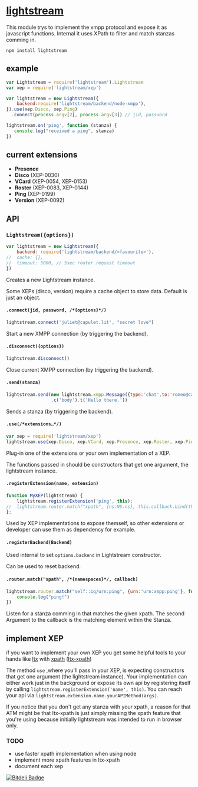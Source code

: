 # [lightstream](https://github.com/dodo/lightstream)

This module trys to implement the xmpp protocol and expose it as javascript functions.
Internal it uses XPath to filter and match stanzas comming in.

```
npm install lightstream
```


## example

```javascript
var Lightstream = require('lightstream').Lightstream
var xep = require('lightstream/xep')

var lightstream = new Lightstream({
    backend:require('lightstream/backend/node-xmpp'),
}).use(xep.Disco, xep.Ping)
  .connect(process.argv[2], process.argv[3]) // jid, password

lightstream.on('ping', function (stanza) {
   console.log("received a ping", stanza)
})
```

## current extensions

 * **Presence**
 * **Disco** (XEP-0030)
 * **VCard** (XEP-0054, XEP-0153)
 * **Roster** (XEP-0083, XEP-0144)
 * **Ping** (XEP-0199)
 * **Version** (XEP-0092)


## API

### `Lightstream({options})`

```javascript
var lightstream = new Lightstream({
    backend: require('lightstream/backend/<favourite>'),
//  cache: {},
//  timeout: 5000, // 5sec router.request timeout
})
```
Creates a new Lightstream instance.

Some XEPs (disco, version) require a cache object to store data.
Default is just an object.


#### `.connect(jid, password, /*{options}*/)`

```javascript
lightstream.connect('juliet@capulet.lit', "secret love")
```

Start a new XMPP connection (by triggering the backend).


#### `.disconnect({options})`

```javascript
lightstream.disconnect()
```

Close current XMPP connection (by triggering the backend).


#### `.send(stanza)`

```javascript
lightstream.send(new lightstream.xmpp.Message({type:'chat',to:'romeo@capulet.lit'})
                 .c('body').t('Hello there.'))
```

Sends a stanza (by triggering the backend).


#### `.use(/*extensions…*/)`

```javascript
var xep = require('lightstream/xep')
lightstream.use(xep.Disco, xep.VCard, xep.Presence, xep.Roster, xep.Ping, xep.Version)
```

Plug-in one of the extensions or your own implementation of a XEP.

The functions passed in should be constructors that get one argument, the lightstream instance.


#### `.registerExtension(name, extension)`

```javascript
function MyXEP(lightstream) {
    lightstream.registerExtension('ping', this);
//  lightstream.router.match("xpath", {ns:NS.ns}, this.callback.bind(this));
};
```

Used by XEP implementations to expose themself, so other extensions or developer can use them as dependency for example.


#### `.registerBackend(Backend)`

Used internal to set `options.backend` in Lightstream constructor.

Can be used to reset backend.


#### `.router.match("xpath", /*{namespaces}*/, callback)`

```javascript
lightstream.router.match("self::iq/urn:ping", {urn:'urn:xmpp:ping'}, function (stanza, match) {
    console.log("ping!")
})
```

Listen for a stanza comming in that matches the given xpath.
The second Argument to the callback is the matching element within the Stanza.



## implement XEP

if you want to implement your own XEP you get some helpful tools to your hands
like [ltx](https://github.com/node-xmpp/ltx) with [xpath](http://www.w3.org/TR/xpath/) ([ltx-xpath](https://github.com/dodo/ltx-xpath))

The method `use` ,where you'll pass in your XEP, is expecting constructors that get one argument (the lightstream instance).
Your implementation can either work just in the background or expose its own api by registering itself by calling `lightstream.registerExtension('name', this)`.
You can reach your api via `lightstream.extension.name.yourAPIMethod(args)`.


If you notice that you don't get any stanza with your xpath, a reason for that ATM might be that ltx-xpath is just simply missing the xpath feature that you're using because initially lightstream was intended to run in browser only.

### TODO

 - use faster xpath implementation when using node
 - implement more xpath features in ltx-xpath
 - document each xep


[![Bitdeli Badge](https://d2weczhvl823v0.cloudfront.net/dodo/lightstream/trend.png)](https://bitdeli.com/free "Bitdeli Badge")
